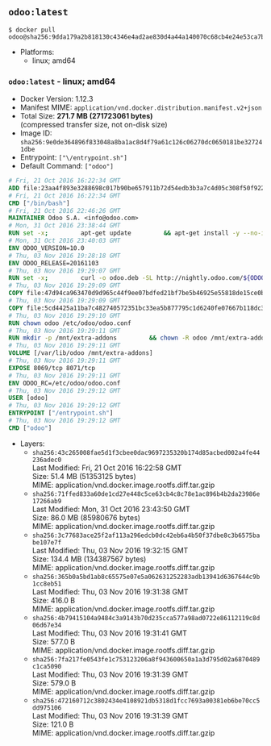 ## `odoo:latest`

```console
$ docker pull odoo@sha256:9dda179a2b818130c4346e4ad2ae830d4a44a140070c68cb4e24e53ca7b2514e
```

-	Platforms:
	-	linux; amd64

### `odoo:latest` - linux; amd64

-	Docker Version: 1.12.3
-	Manifest MIME: `application/vnd.docker.distribution.manifest.v2+json`
-	Total Size: **271.7 MB (271723061 bytes)**  
	(compressed transfer size, not on-disk size)
-	Image ID: `sha256:9e0de364896f833048a8ba1ac8d4f79a61c126c06270dc0650181be327241dbe`
-	Entrypoint: `["\/entrypoint.sh"]`
-	Default Command: `["odoo"]`

```dockerfile
# Fri, 21 Oct 2016 16:22:34 GMT
ADD file:23aa4f893e3288698c017b90be657911b72d54edb3b3a7c4d05c308f50f9228f in / 
# Fri, 21 Oct 2016 16:22:34 GMT
CMD ["/bin/bash"]
# Fri, 21 Oct 2016 22:46:26 GMT
MAINTAINER Odoo S.A. <info@odoo.com>
# Mon, 31 Oct 2016 23:38:44 GMT
RUN set -x;         apt-get update         && apt-get install -y --no-install-recommends             ca-certificates             curl             node-less             python-gevent             python-pip             python-pyinotify             python-renderpm             python-support         && curl -o wkhtmltox.deb -SL http://nightly.odoo.com/extra/wkhtmltox-0.12.1.2_linux-jessie-amd64.deb         && echo '40e8b906de658a2221b15e4e8cd82565a47d7ee8 wkhtmltox.deb' | sha1sum -c -         && dpkg --force-depends -i wkhtmltox.deb         && apt-get -y install -f --no-install-recommends         && apt-get purge -y --auto-remove -o APT::AutoRemove::RecommendsImportant=false -o APT::AutoRemove::SuggestsImportant=false npm         && rm -rf /var/lib/apt/lists/* wkhtmltox.deb         && pip install psycogreen==1.0
# Mon, 31 Oct 2016 23:40:03 GMT
ENV ODOO_VERSION=10.0
# Thu, 03 Nov 2016 19:28:18 GMT
ENV ODOO_RELEASE=20161103
# Thu, 03 Nov 2016 19:29:07 GMT
RUN set -x;         curl -o odoo.deb -SL http://nightly.odoo.com/${ODOO_VERSION}/nightly/deb/odoo_${ODOO_VERSION}.${ODOO_RELEASE}_all.deb         && echo '298b9a3c752fbe8df1e6bc7e5ab9d84ce7d0061b odoo.deb' | sha1sum -c -         && dpkg --force-depends -i odoo.deb         && apt-get update         && apt-get -y install -f --no-install-recommends         && rm -rf /var/lib/apt/lists/* odoo.deb
# Thu, 03 Nov 2016 19:29:09 GMT
COPY file:47d94ca963470d9d965c44f9ee07bdfed21bf7be5b46925e55818de15ce0bdb1 in / 
# Thu, 03 Nov 2016 19:29:09 GMT
COPY file:5cd4425a11ba7c482740572351bc33ea5b877795c1d6240fe07667b118dc3740 in /etc/odoo/ 
# Thu, 03 Nov 2016 19:29:10 GMT
RUN chown odoo /etc/odoo/odoo.conf
# Thu, 03 Nov 2016 19:29:11 GMT
RUN mkdir -p /mnt/extra-addons         && chown -R odoo /mnt/extra-addons
# Thu, 03 Nov 2016 19:29:11 GMT
VOLUME [/var/lib/odoo /mnt/extra-addons]
# Thu, 03 Nov 2016 19:29:11 GMT
EXPOSE 8069/tcp 8071/tcp
# Thu, 03 Nov 2016 19:29:11 GMT
ENV ODOO_RC=/etc/odoo/odoo.conf
# Thu, 03 Nov 2016 19:29:12 GMT
USER [odoo]
# Thu, 03 Nov 2016 19:29:12 GMT
ENTRYPOINT ["/entrypoint.sh"]
# Thu, 03 Nov 2016 19:29:12 GMT
CMD ["odoo"]
```

-	Layers:
	-	`sha256:43c265008fae5d1f3cbee0dac9697235320b174d85acbed002a4fe44236adec0`  
		Last Modified: Fri, 21 Oct 2016 16:22:58 GMT  
		Size: 51.4 MB (51353125 bytes)  
		MIME: application/vnd.docker.image.rootfs.diff.tar.gzip
	-	`sha256:71ffed833a60de1cd27e448c5ce63cb4c8c78e1ac896b4b2da23986e17266ab9`  
		Last Modified: Mon, 31 Oct 2016 23:43:50 GMT  
		Size: 86.0 MB (85980676 bytes)  
		MIME: application/vnd.docker.image.rootfs.diff.tar.gzip
	-	`sha256:3c77683ace25f2af113a296edcb0dc42eb6a4b50f37dbe8c3b6575babe107e7f`  
		Last Modified: Thu, 03 Nov 2016 19:32:15 GMT  
		Size: 134.4 MB (134387567 bytes)  
		MIME: application/vnd.docker.image.rootfs.diff.tar.gzip
	-	`sha256:365b0a5bd1ab8c65575e07e5a062631252283adb13941d6367644c9b1cc8eb51`  
		Last Modified: Thu, 03 Nov 2016 19:31:38 GMT  
		Size: 416.0 B  
		MIME: application/vnd.docker.image.rootfs.diff.tar.gzip
	-	`sha256:4b79415104a9484c3a9143b70d235cca577a98ad0722e86112119c8d06d67e34`  
		Last Modified: Thu, 03 Nov 2016 19:31:41 GMT  
		Size: 577.0 B  
		MIME: application/vnd.docker.image.rootfs.diff.tar.gzip
	-	`sha256:7fa217fe0543fe1c753123206a8f943600650a1a3d795d02a6870489c1ca5090`  
		Last Modified: Thu, 03 Nov 2016 19:31:39 GMT  
		Size: 579.0 B  
		MIME: application/vnd.docker.image.rootfs.diff.tar.gzip
	-	`sha256:472160712c3802434e4108921db5318d1fcc7693a00381eb6be70cc5dd975106`  
		Last Modified: Thu, 03 Nov 2016 19:31:39 GMT  
		Size: 121.0 B  
		MIME: application/vnd.docker.image.rootfs.diff.tar.gzip
